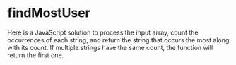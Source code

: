 # findMostUser
Here is a JavaScript solution to process the input array, count the occurrences of each string, and return the string that occurs the most along with its count. If multiple strings have the same count, the function will return the first one.
